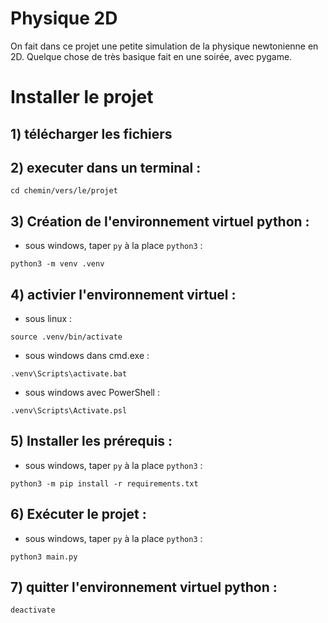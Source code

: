 # Physique 2D

On fait dans ce projet une petite simulation de la physique newtonienne en 2D. Quelque chose de très basique fait en une soirée, avec pygame.

# Installer le projet

## 1) télécharger les fichiers

## 2) executer dans un terminal : 

```cd chemin/vers/le/projet```

## 3) Création de l'environnement virtuel python : 

+ sous windows, taper `py` à la place `python3` : 

```python3 -m venv .venv```

## 4) activier l'environnement virtuel : 

+ sous linux : 

```source .venv/bin/activate```

+ sous windows dans cmd.exe :

```.venv\Scripts\activate.bat```

+ sous windows avec PowerShell : 

```.venv\Scripts\Activate.psl```

## 5) Installer les prérequis : 
+ sous windows, taper `py` à la place `python3` :

```python3 -m pip install -r requirements.txt```

## 6) Exécuter le projet : 
+ sous windows, taper `py` à la place `python3` :

```python3 main.py```

## 7) quitter l'environnement virtuel python : 

```deactivate```
